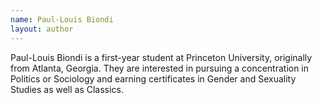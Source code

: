 ```yaml
---
name: Paul-Louis Biondi
layout: author
---
```


Paul-Louis Biondi is a first-year student at Princeton University, originally from Atlanta, Georgia. They are interested in pursuing a concentration in Politics or Sociology and earning certificates in Gender and Sexuality Studies as well as Classics.
